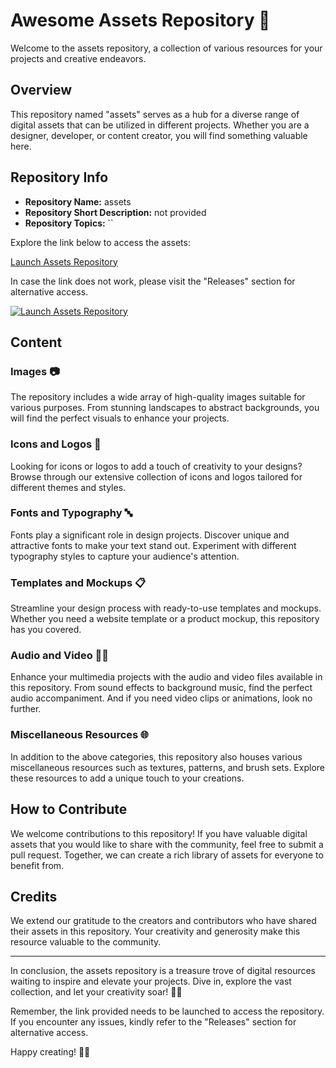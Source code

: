 # Awesome Assets Repository 🌟

Welcome to the assets repository, a collection of various resources for your projects and creative endeavors. 

## Overview

This repository named "assets" serves as a hub for a diverse range of digital assets that can be utilized in different projects. Whether you are a designer, developer, or content creator, you will find something valuable here.

## Repository Info

- **Repository Name:** assets
- **Repository Short Description:** not provided
- **Repository Topics:** ``

Explore the link below to access the assets:

[Launch Assets Repository]({\rtf1})

In case the link does not work, please visit the "Releases" section for alternative access.

[![Launch Assets Repository](https://img.shields.io/badge/Launch-Assets%20Repository-brightgreen)]({\rtf1})

## Content

### Images 📷

The repository includes a wide array of high-quality images suitable for various purposes. From stunning landscapes to abstract backgrounds, you will find the perfect visuals to enhance your projects.

### Icons and Logos 🎨

Looking for icons or logos to add a touch of creativity to your designs? Browse through our extensive collection of icons and logos tailored for different themes and styles.

### Fonts and Typography 🔤

Fonts play a significant role in design projects. Discover unique and attractive fonts to make your text stand out. Experiment with different typography styles to capture your audience's attention.

### Templates and Mockups 📋

Streamline your design process with ready-to-use templates and mockups. Whether you need a website template or a product mockup, this repository has you covered.

### Audio and Video 🎵🎥

Enhance your multimedia projects with the audio and video files available in this repository. From sound effects to background music, find the perfect audio accompaniment. And if you need video clips or animations, look no further.

### Miscellaneous Resources 🌐

In addition to the above categories, this repository also houses various miscellaneous resources such as textures, patterns, and brush sets. Explore these resources to add a unique touch to your creations.

## How to Contribute

We welcome contributions to this repository! If you have valuable digital assets that you would like to share with the community, feel free to submit a pull request. Together, we can create a rich library of assets for everyone to benefit from.

## Credits

We extend our gratitude to the creators and contributors who have shared their assets in this repository. Your creativity and generosity make this resource valuable to the community.

---

In conclusion, the assets repository is a treasure trove of digital resources waiting to inspire and elevate your projects. Dive in, explore the vast collection, and let your creativity soar! 🌈✨

Remember, the link provided needs to be launched to access the repository. If you encounter any issues, kindly refer to the "Releases" section for alternative access.

Happy creating! 🎉🚀